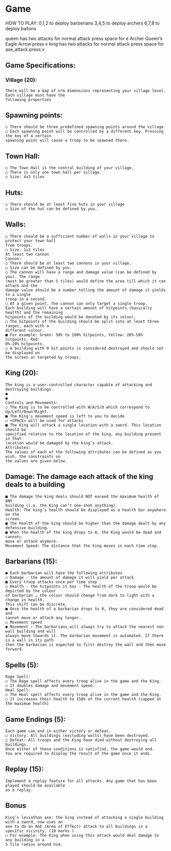 # Game
HOW TO PLAY:
0,1,2 to deploy barberians 
3,4,5 to deploy archers
6,7,8 to deploy ballons

queen has two attacks
    for normal attack press space
    for e Archer Queen’s Eagle Arrow  press x
king has two attacks
    for normal attack press space
    for axe_attack press x
    


## Game Specifications:
### Village (20):
    There will be a map of n*m dimensions representing your village level. Each village must have the
    following properties

## Spawning points:
    ○ There should be three predefined spawning points around the village.
    ○ Each spawning point will be controlled by a different key. Pressing the key of a certain
    spawning point will cause a troop to be spawned there.
## Town Hall:
    ○ The Town Hall is the central building of your village.
    ○ There is only one town hall per village.
    ○ Size: 4x3 tiles
## Huts:
    ○ There should be at least five huts in your village
    ○ Size of the hut can be defined by you.
## Walls:
    ○ There should be a sufficient number of walls in your village to protect your town hall
    from troops.
    ○ Size: 1x1 tiles
    At least two cannon
    Cannon:
    ○ There should be at least two cannons in your village.
    ○ Size can be defined by you.
    ○ The cannon will have a range and damage value (can be defined by you). The range
    (must be greater than 5 tiles) would define the area till which it can attack and the
    damage value should be a number telling the amount of damage it yields to a single
    troop in a second.
    ○ At a given point, the cannon can only target a single troop.
    Each building will have a certain amount of hitpoints (basically health) and the remaining
    hitpoints of the building would be denoted by its colour.
    ○ The hitpoints of the building should be split into at least three ranges, each with a
    different colour.
    ■ For example: Green: 50% to 100% hitpoints, Yellow: 20%-50% hitpoints, Red:
    0%-20% hitpoints.
    ○ A building with 0 hit points is considered destroyed and should not be displayed on
    the screen or targeted by troops.
## King (20):
    The king is a user-controlled character capable of attacking and destroying buildings.
    ●
    ●
    Controls and Movements:
    ○ The King is to be controlled with W/A/S/D which correspond to Up/Left/Down?Right.
    ■ The King’s movement speed is left to you to decide
    ○ <SPACE> will be used for attacks
    ■ The King will attack a single location with a sword. This location should be
    specified relative to the location of the king, any building present in that
    location would be damaged by the king’s attack.
    Attributes:
    The values of each of the following attributes can be defined as you wish, the constraints on
    the values are given below.

## Damage: The damage each attack of the king deals to a building
    ■ The damage the king deals should NOT exceed the maximum health of ANY
    building (i.e. the King can’t one-shot anything).
    Health: The king’s health should be displayed as a health bar anywhere on the
    screen.
    ■ The health of the king should be higher than the damage dealt by any
    defensive building.
    ■ When the health of the king drops to 0, the King would be dead and cannot○
    move or attack anymore.
    Movement Speed: The distance that the king moves in each time step.
## Barbarians (15):
    ● Each barbarian will have the following attributes
    ○ Damage - the amount of damage it will yield per attack
    ■ Every troop attacks once per time step
    ○ Health - the hitpoints it has - The health of the troop would be depicted by the colour
    of barbarian … the colour should change from dark to light with a change in health.
    This shift can be discrete.
    ■ Once the health of a barbarian drops to 0, they are considered dead and
    cannot move or attack any longer.
    ○ Movement speed
    ● Movement : The barbarians will always try to attack the nearest non-wall building and will
    always move towards it. The barbarian movement is automated. If there is a wall in its path
    then the barbarian is expected to first destroy the wall and then move forward.
## Spells (5):

    Rage Spell:
    ○ The Rage spell affects every troop alive in the game and the King.
    ○ It doubles damage and movement speed.
    Heal Spell:
    ○ The Heal spell affects every troop alive in the game and the King.
    ○ It increases their health to 150% of the current health (capped at the maximum health)

## Game Endings (5):

    Each game can end in either victory or defeat.
    ○ Victory: All buildings (excluding walls) have been destroyed.
    ○ Defeat: All troops and the King have died without destroying all buildings.
    Once either of these conditions is satisfied, the game would end.
    You are required to display the result of the game once it ends.
## Replay (15):

    Implement a replay feature for all attacks. Any game that has been played should be available
    as a replay.
## Bonus

    King’s leviathan axe: the king instead of attacking a single building with a sword, now uses an
    axe to do an AoE (Area of Effect) attack to all buildings in a specific vicinity. (10 marks )
    ○ For example: The King when using this attack would deal damage to any building in a
    5 tile radius around him.
